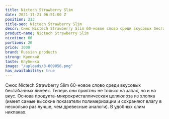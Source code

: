 ```yaml
---
title: Nictech Strawberry Slim
date: 2021-11-21 06:51:00 Z
position: 213
title-seo: Nictech Strawberry Slim
descr: Снюс Nictech Strawberry Slim 60-новое слово среди вкусовых бестабачных линеек.
product-name: Nictech Strawberry Slim
nicotine: 60
portions: 20
price: 3000
brand: Russian products
strong: Крепкий
taste: Клубника
image: "/uploads/3-009056.png"
has_availability: true
---
```


Снюс Nictech Strawberry Slim 60-новое слово среди вкусовых бестабачных линеек.
Теперь они приятны не только на запах, но и на вкус.
Основа продукта-микрокристаллическая целлюлоза из хлопка (имеет самые высокие показатели полимеризации и сохраняют влагу в несколько раз лучше, чем древесные аналоги).
В удобных слим никпаках.